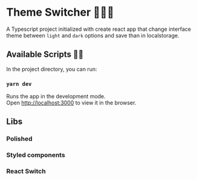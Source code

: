 # Theme Switcher 🧙🏻‍♂️

A Typescript project initialized with create react app that change interface theme between `light` and `dark` options and save than in localstorage.

## Available Scripts 🏃🏻

In the project directory, you can run:

### `yarn dev`

Runs the app in the development mode.<br />
Open [http://localhost:3000](http://localhost:3000) to view it in the browser.

## Libs

### Polished 
### Styled components
### React Switch
